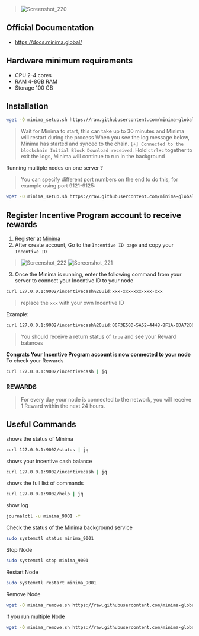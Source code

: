 > ![Screenshot_220](https://user-images.githubusercontent.com/81378817/188493374-efc10523-0a3e-4e87-b7d8-a7b1a7008f15.jpg)

## Official Documentation
* https://docs.minima.global/
## Hardware minimum requirements
* CPU 2-4 cores 
* RAM 4-8GB RAM
* Storage 100 GB
## Installation

```bash
wget -O minima_setup.sh https://raw.githubusercontent.com/minima-global/Minima/master/scripts/minima_setup.sh && chmod +x minima_setup.sh && sudo ./minima_setup.sh -r 9002 -p 9001
```
> Wait for Minima to start, this can take up to 30 minutes and Minima will restart during the process
> When you see the log message below, Minima has started and synced to the chain. `[+] Connected to the blockchain Initial Block Download received`.
> Hold `ctrl+c` together to exit the logs, Minima will continue to run in the background

Running multiple nodes on one server ?
> You can specify different port numbers on the end to do this, for example using port 9121-9125:
```bash
wget -O minima_setup.sh https://raw.githubusercontent.com/minima-global/Minima/master/scripts/minima_setup.sh && chmod +x minima_setup.sh && sudo ./minima_setup.sh -p 9121 -r 9122
```
## Register Incentive Program account to receive rewards

1. Register at [Minima](https://incentive.minima.global/account/register?inviteCode=FDVMDQMT) 
2. After create account, Go to the `Incentive ID page` and copy your `Incentive ID` 
>  ![Screenshot_222](https://user-images.githubusercontent.com/81378817/188495218-a6d0b25e-07ac-482b-aa94-a6377a0d85bd.jpg)
>  ![Screenshot_221](https://user-images.githubusercontent.com/81378817/188495227-4eaf1986-c5a3-4393-bcc4-50fb293eb2bc.jpg)
3. Once the Minima is running, enter the following command from your server to connect your Incentive ID to your node
```bash
curl 127.0.0.1:9002/incentivecash%20uid:xxx-xxx-xxx-xxx-xxx
```
> replace the `xxx` with your own Incentive ID

Example:
```bash
curl 127.0.0.1:9002/incentivecash%20uid:00F3E50D-5A52-444B-8F1A-0DA72D6CAA84
```
> You should receive a return status of `true` and see your Reward balances

 **Congrats Your Incentive Program account is now connected to your node**
To check your Rewards 
```bash
curl 127.0.0.1:9002/incentivecash | jq
```
 ###  REWARDS
> For every day your node is connected to the network, you will receive 1 Reward within the next 24 hours.

## Useful Commands
shows the status of Minima
```bash
curl 127.0.0.1:9002/status | jq
```
shows your incentive cash balance
```bash
curl 127.0.0.1:9002/incentivecash | jq
```
shows the full list of commands
```bash
curl 127.0.0.1:9002/help | jq
```

show log
```bash
journalctl -u minima_9001 -f
```
Check the status of the Minima background service
```bash
sudo systemctl status minima_9001
```
Stop Node
```bash
sudo systemctl stop minima_9001
```
Restart Node
```bash
sudo systemctl restart minima_9001
```
Remove Node
```bash
wget -O minima_remove.sh https://raw.githubusercontent.com/minima-global/Minima/master/scripts/minima_remove.sh && chmod +x minima_remove.sh && sudo ./minima_remove.sh -p 9001
```
if you run multiple Node
```bash
wget -O minima_remove.sh https://raw.githubusercontent.com/minima-global/Minima/master/scripts/minima_remove.sh && chmod +x minima_remove.sh && sudo ./minima_remove.sh -p 9121
```
